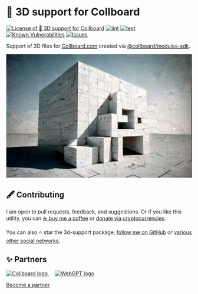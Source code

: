 # 🧱 3D support for Collboard

<!--Badges-->
<!--⚠️WARNING: This section was generated by https://github.com/hejny/batch-project-editor/blob/main/src/workflows/800-badges/badges.ts so every manual change will be overwritten.-->


[![License of 🧱 3D support for Collboard](https://img.shields.io/github/license/hejny/3d-support.svg?style=flat)](https://github.com/hejny/3d-support/blob/main/LICENSE)
[![lint](https://github.com/hejny/3d-support/actions/workflows/lint.yml/badge.svg)](https://github.com/hejny/3d-support/actions/workflows/lint.yml)
[![test](https://github.com/hejny/3d-support/actions/workflows/test.yml/badge.svg)](https://github.com/hejny/3d-support/actions/workflows/test.yml)
[![Known Vulnerabilities](https://snyk.io/test/github/hejny/3d-support/badge.svg)](https://snyk.io/test/github/hejny/3d-support)
[![Issues](https://img.shields.io/github/issues/hejny/3d-support.svg?style=flat)](https://github.com/hejny/3d-support/issues)

<!--/Badges-->

Support of 3D files for [Collboard.com](https://collboard.com/) created via [@collboard/modules-sdk](https://www.npmjs.com/package/@collboard/modules-sdk).





<!--Wallpaper-->
<!--⚠️WARNING: This section was generated by https://github.com/hejny/batch-project-editor/blob/main/src//workflows/315-ai-generated-wallpaper/4-aiGeneratedWallpaperUseInReadme.ts so every manual change will be overwritten.-->
[![Wallpaper of 🧱 3D support for Collboard](assets/ai/wallpaper/gallery/a9e72fa1-95c9-44f3-8fef-e7420a83b422-0_0.png)](https://www.midjourney.com/app/jobs/a9e72fa1-95c9-44f3-8fef-e7420a83b422)
<!--/Wallpaper-->

<!--Contributing-->
<!--⚠️WARNING: This section was generated by https://github.com/hejny/batch-project-editor/blob/main/src/workflows/810-contributing/contributing.ts so every manual change will be overwritten.-->

## 🖋️ Contributing

I am open to pull requests, feedback, and suggestions. Or if you like this utility, you can [☕ buy me a coffee](https://www.buymeacoffee.com/hejny) or [donate via cryptocurrencies](https://github.com/hejny/hejny/blob/main/documents/crypto.md).

You can also ⭐ star the 3d-support package, [follow me on GitHub](https://github.com/hejny) or [various other social networks](https://www.pavolhejny.com/contact/).

<!--/Contributing-->


<!--Partners-->
<!--⚠️WARNING: This section was generated by https://github.com/hejny/batch-project-editor/blob/main/src/workflows/820-partners/partners.ts so every manual change will be overwritten.-->

## ✨ Partners


<a href="https://collboard.com/">
  <img src="https://collboard.fra1.cdn.digitaloceanspaces.com/assets/18.12.1/logo-small.png" alt="Collboard logo" width="50"  />
</a>
&nbsp;&nbsp;&nbsp;
<a href="https://github.com/webgptorg/promptbook">
  <img src="https://raw.githubusercontent.com/webgptorg/promptbook/main/other/design/logo-render-h1.png" alt="WebGPT logo" width="70"  />
</a>


[Become a partner](https://www.pavolhejny.com/contact/)

<!--/Partners-->
